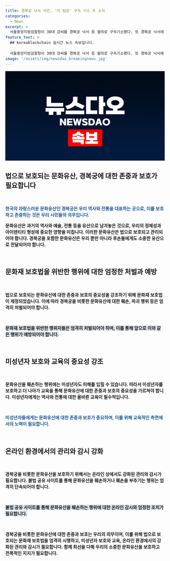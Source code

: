```yaml
---
title: 경복궁 낙서 사건, '이 팀장' 구속 기소 후 소식
categories:
  - News
excerpt: >
  서울중앙지방검찰청이 30대 강씨를 경복궁 낙서 등 혐의로 구속기소했다. 또 경복궁 낙서에 가담한 고등학생 2명도 불구속 기소됐다. 강씨는 영화·드라마 불법 공유 사이트를 운영하고, 텔레그램으로 낙서자를 모집한 것으로 밝혀졌다. 또 아동·청소년 성 착취물 공유 사이트도 운영한 혐의가 있다. 검찰은 1억 3천백만원의 문화재 복구 비용과 불법 수익 환수를 추적할 방침이다.
feature_text: >
  ## koreablockchain 실시간 뉴스 속보입니다.

  서울중앙지방검찰청이 30대 강씨를 경복궁 낙서 등 혐의로 구속기소했다. 또 경복궁 낙서에 가담한 고등학생 2명도 불구속 기소됐다. 강씨는 영화·드라마 불법 공유 사이트를 운영하고, 텔레그램으로 낙서자를 모집한 것으로 밝혀졌다. 또 아동·청소년 성 착취물 공유 사이트도 운영한 혐의가 있다. 검찰은 1억 3천백만원의 문화재 복구 비용과 불법 수익 환수를 추적할 방침이다.
image: '/assets/img/newsdao_breakingnews.jpg'
---
```


<p><img src="/assets/img/newsdao_breakingnews.jpg" alt="koreablockchain 속보" /></p>

<h2 data-ke-size="size26">법으로 보호되는 문화유산, 경복궁에 대한 존중과 보호가 필요합니다</h2>

<p data-ke-size="size16">&nbsp;</p>

<p><b><span style="color: #1a5490;">한국의 자랑스러운 문화유산인 경복궁은 우리 역사와 전통을 대표하는 곳으로, 이를 보호하고 존중하는 것은 우리 시민들의 의무입니다.</span><b></p>

<p>문화유산은 과거의 역사와 예술, 전통 등을 유산으로 남겨놓은 것으로, 우리의 정체성과 아이덴티티 형성에 중요한 영향을 미칩니다. 이러한 문화유산은 법으로 보호되고 관리되어야 합니다. 경복궁을 포함한 문화유산은 우리 뿐만 아니라 후손들에게도 소중한 유산으로 전달되어야 합니다.</p>

<p data-ke-size="size16">&nbsp;</p>

<h2 data-ke-size="size26">문화재 보호법을 위반한 행위에 대한 엄정한 처벌과 예방</h2>

<p data-ke-size="size16">&nbsp;</p>

<p>법으로 보호되는 문화유산에 대한 존중과 보호의 중요성을 강조하기 위해 문화재 보호법이 제정되었습니다. 이에 따라 경복궁을 비롯한 문화유산에 대한 훼손, 파괴 행위 등은 엄격히 처벌되어야 합니다.</p>

<p data-ke-size="size16">&nbsp;</p>

<p><b><span style="background-color: #21538527;">문화재 보호법을 위반한 행위자들은 엄격히 처벌되어야 하며, 이를 통해 앞으로 이와 같은 행위가 예방되어야 합니다.</span></b></p>

<p data-ke-size="size16">&nbsp;</p>

<h2 data-ke-size="size26">미성년자 보호와 교육의 중요성 강조</h2>

<p data-ke-size="size16">&nbsp;</p>

<p>문화유산을 훼손하는 행위에는 미성년자도 피해를 입힐 수 있습니다. 따라서 미성년자를 보호하고 더 나아가 교육을 통해 문화유산에 대한 존중과 보호의 중요성을 가르쳐야 합니다. 미성년자에게는 역사와 전통에 대한 올바른 교육이 필수적입니다.</p>

<p data-ke-size="size16">&nbsp;</p>

<p><b><span style="color: #1a5490;">미성년자들에게는 문화유산에 대한 존중과 보호가 중요하며, 이를 위해 교육적인 측면에서의 노력이 필요합니다.</span></b></p>

<p data-ke-size="size16">&nbsp;</p>

<h2 data-ke-size="size26">온라인 환경에서의 관리와 감시 강화</h2>

<p data-ke-size="size16">&nbsp;</p>

<p>경복궁을 비롯한 문화유산을 보호하기 위해서는 온라인 상에서도 강화된 관리와 감시가 필요합니다. 불법 공유 사이트를 통해 문화유산을 훼손하거나 훼손을 부추기는 행위는 엄격히 단속되어야 합니다.</p>

<p data-ke-size="size16">&nbsp;</p>

<p><b><span style="background-color: #21538527;">불법 공유 사이트를 통해 문화유산을 훼손하는 행위에 대한 온라인 감시와 엄정한 조치가 필요합니다.</span></b></p>

<p data-ke-size="size16">&nbsp;</p>

<p>경복궁을 비롯한 문화유산에 대한 존중과 보호는 우리의 의무이며, 이를 위해 법으로 보호되는 문화재 보호법을 엄격히 시행하고, 미성년자 보호와 교육, 온라인 환경에서의 강화된 관리와 감시가 필요합니다. 함께 최선을 다해 우리의 소중한 문화유산을 보호하고 전폭적인 지지가 필요합니다.</p>

<p data-ke-size="size16">&nbsp;</p>

